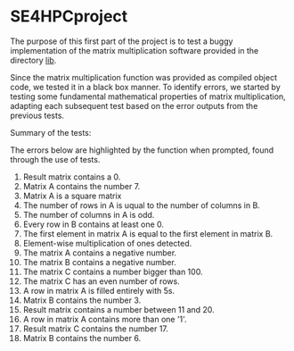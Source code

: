 # SE4HPCproject
The purpose of this first part of the project is to test a buggy implementation of the matrix multiplication software provided in the directory [lib](https://github.com/marcolacagnina/Lacagnina-Lentini-part1/tree/main/lib).

Since the matrix multiplication function was provided as compiled object code, we tested it in a black box manner. To identify errors, we started by testing some fundamental mathematical properties of matrix multiplication, adapting each subsequent test based on the error outputs from the previous tests. 

Summary of the tests:

The errors below are highlighted by the function when prompted, found through the use of tests.

1. Result matrix contains a 0. 
2. Matrix A contains the number 7.
3. Matrix A is a square matrix
4. The number of rows in A is uqual to the number of columns in B.
5. The number of columns in A is odd.
6. Every row in B contains at least one 0.
7. The first element in matrix A is equal to the first element in matrix B.
8. Element-wise multiplication of ones detected.
9. The matrix A contains a negative number.
10. The matrix B contains a negative number.
11. The matrix C contains a number bigger than 100.
12. The matrix C has an even number of rows.
13. A row in matrix A is filled entirely with 5s.
14. Matrix B contains the number 3.
15. Result matrix contains a number between 11 and 20.
16. A row in matrix A contains more than one '1'.
17. Result matrix C contains the number 17.
18. Matrix B contains the number 6.



